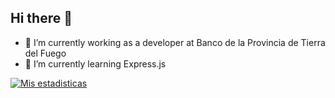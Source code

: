 ## Hi there 👋

- 🔭 I’m currently working as a developer at Banco de la Provincia de Tierra del Fuego
- 🌱 I’m currently learning Express.js

[![Mis estadisticas](https://github-readme-stats.vercel.app/api?username=o-agustinSilva)](https://github.com/anuraghazra/github-readme-stats)
<!--
**o-agustinSilva/o-agustinSilva** is a ✨ _special_ ✨ repository because its `README.md` (this file) appears on your GitHub profile.

Here are some ideas to get you started:



- 👯 I’m looking to collaborate on ...
- 🤔 I’m looking for help with ...
- 💬 Ask me about ...
- 📫 How to reach me: ...
- 😄 Pronouns: ...
- ⚡ Fun fact: ...
-->
